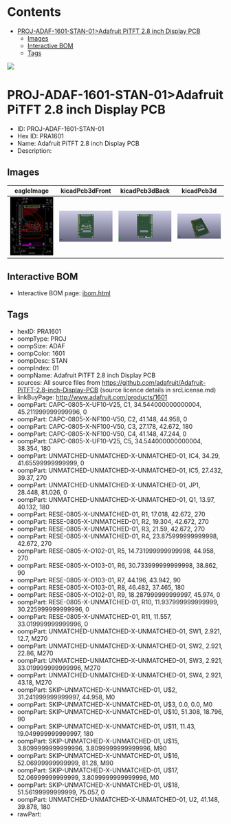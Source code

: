 



Contents
========

* [PROJ-ADAF-1601-STAN-01>Adafruit PiTFT 2.8 inch Display PCB](#proj-adaf-1601-stan-01adafruit-pitft-28-inch-display-pcb)
	* [Images](#images)
	* [Interactive BOM](#interactive-bom)
	* [Tags](#tags)
  
![][im]
# PROJ-ADAF-1601-STAN-01>Adafruit PiTFT 2.8 inch Display PCB

- ID: PROJ-ADAF-1601-STAN-01
- Hex ID: PRA1601
- Name: Adafruit PiTFT 2.8 inch Display PCB
- Description: 

## Images
  
  

|eagleImage|kicadPcb3dFront|kicadPcb3dBack|kicadPcb3d|
| :---: | :---: | :---: | :---: |
|[![eagleImage](eagleImage_140.png)](eagleImage_600.png)|[![kicadPcb3dFront](kicadPcb3dFront_140.png)](kicadPcb3dFront_600.png)|[![kicadPcb3dBack](kicadPcb3dBack_140.png)](kicadPcb3dBack_600.png)|[![kicadPcb3d](kicadPcb3d_140.png)](kicadPcb3d_600.png)|

## Interactive BOM

- Interactive BOM page: [ibom.html](kicad/bom/ibom.html)

## Tags

- hexID: PRA1601
- oompType: PROJ
- oompSize: ADAF
- oompColor: 1601
- oompDesc: STAN
- oompIndex: 01
- oompName: Adafruit PiTFT 2.8 inch Display PCB
- sources: All source files from https://github.com/adafruit/Adafruit-PiTFT-2.8-inch-Display-PCB (source licence details in srcLicense.md)
- linkBuyPage: http://www.adafruit.com/products/1601
- oompPart: CAPC-0805-X-UF10-V25, C1, 34.544000000000004, 45.211999999999996, 0
- oompPart: CAPC-0805-X-NF100-V50, C2, 41.148, 44.958, 0
- oompPart: CAPC-0805-X-NF100-V50, C3, 27.178, 42.672, 180
- oompPart: CAPC-0805-X-NF100-V50, C4, 41.148, 47.244, 0
- oompPart: CAPC-0805-X-UF10-V25, C5, 34.544000000000004, 38.354, 180
- oompPart: UNMATCHED-UNMATCHED-X-UNMATCHED-01, IC4, 34.29, 41.65599999999999, 0
- oompPart: UNMATCHED-UNMATCHED-X-UNMATCHED-01, IC5, 27.432, 39.37, 270
- oompPart: UNMATCHED-UNMATCHED-X-UNMATCHED-01, JP1, 28.448, 81.026, 0
- oompPart: UNMATCHED-UNMATCHED-X-UNMATCHED-01, Q1, 13.97, 40.132, 180
- oompPart: RESE-0805-X-UNMATCHED-01, R1, 17.018, 42.672, 270
- oompPart: RESE-0805-X-UNMATCHED-01, R2, 19.304, 42.672, 270
- oompPart: RESE-0805-X-UNMATCHED-01, R3, 21.59, 42.672, 270
- oompPart: RESE-0805-X-UNMATCHED-01, R4, 23.875999999999998, 42.672, 270
- oompPart: RESE-0805-X-O102-01, R5, 14.731999999999998, 44.958, 270
- oompPart: RESE-0805-X-O103-01, R6, 30.733999999999998, 38.862, 90
- oompPart: RESE-0805-X-O103-01, R7, 44.196, 43.942, 90
- oompPart: RESE-0805-X-O103-01, R8, 46.482, 37.465, 180
- oompPart: RESE-0805-X-O102-01, R9, 18.287999999999997, 45.974, 0
- oompPart: RESE-0805-X-UNMATCHED-01, R10, 11.937999999999999, 30.225999999999996, 0
- oompPart: RESE-0805-X-UNMATCHED-01, R11, 11.557, 33.019999999999996, 0
- oompPart: UNMATCHED-UNMATCHED-X-UNMATCHED-01, SW1, 2.921, 12.7, M270
- oompPart: UNMATCHED-UNMATCHED-X-UNMATCHED-01, SW2, 2.921, 22.86, M270
- oompPart: UNMATCHED-UNMATCHED-X-UNMATCHED-01, SW3, 2.921, 33.019999999999996, M270
- oompPart: UNMATCHED-UNMATCHED-X-UNMATCHED-01, SW4, 2.921, 43.18, M270
- oompPart: SKIP-UNMATCHED-X-UNMATCHED-01, U$2, 31.241999999999997, 44.958, M0
- oompPart: SKIP-UNMATCHED-X-UNMATCHED-01, U$3, 0.0, 0.0, M0
- oompPart: SKIP-UNMATCHED-X-UNMATCHED-01, U$10, 51.308, 18.796, 90
- oompPart: SKIP-UNMATCHED-X-UNMATCHED-01, U$11, 11.43, 19.049999999999997, 180
- oompPart: SKIP-UNMATCHED-X-UNMATCHED-01, U$15, 3.8099999999999996, 3.8099999999999996, M90
- oompPart: SKIP-UNMATCHED-X-UNMATCHED-01, U$16, 52.06999999999999, 81.28, M90
- oompPart: SKIP-UNMATCHED-X-UNMATCHED-01, U$17, 52.06999999999999, 3.8099999999999996, M0
- oompPart: SKIP-UNMATCHED-X-UNMATCHED-01, U$18, 51.56199999999999, 75.057, 0
- oompPart: UNMATCHED-UNMATCHED-X-UNMATCHED-01, U2, 41.148, 39.878, 180
- rawPart: 



[im]: kicadPcb3d_450.png
